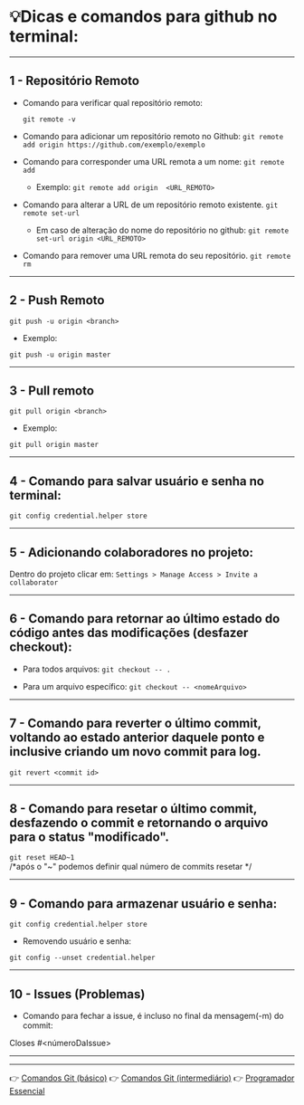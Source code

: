 # :bulb:Dicas e comandos para github no terminal:

---


## 1 - Repositório Remoto

* Comando para verificar qual repositório remoto:

    `git remote -v`

 * Comando para adicionar um repositório remoto no Github:
    `git remote add origin https://github.com/exemplo/exemplo`

* Comando para corresponder uma URL remota a um nome:
`git remote add`
    * Exemplo: `git remote add origin  <URL_REMOTO> `
* Comando para alterar a URL de um repositório remoto existente.
`git remote set-url`
    * Em caso de alteração do nome do repositório no github: `git remote set-url origin <URL_REMOTO>`

* Comando para remover uma URL remota do seu repositório.
`git remote rm`

---

## 2 - Push Remoto

`git push -u origin <branch>`

* Exemplo:

`git push -u origin master`

---

## 3 - Pull remoto

`git pull origin <branch>`

* Exemplo:

`git pull origin master`

---

## 4 - Comando para salvar usuário e senha no terminal:

`git config credential.helper store`

---

## 5 - Adicionando colaboradores no projeto:

Dentro do projeto clicar em: `Settings > Manage Access > Invite a collaborator`

---

## 6 - Comando para retornar ao último estado do código antes das modificações (desfazer checkout):

* Para todos arquivos:
    `git checkout -- .`

* Para um arquivo específico:
    `git checkout -- <nomeArquivo>`

---

## 7 - Comando para reverter o último commit, voltando ao estado anterior daquele ponto e inclusive criando um novo commit para log.

`git revert <commit id>`

---

## 8 - Comando para resetar o último commit, desfazendo o commit e retornando o arquivo para o status "modificado".

`git reset HEAD~1`  
 /*após o "~" podemos definir qual número  de commits resetar */

---

## 9 - Comando para armazenar usuário e senha:

`git config credential.helper store`

* Removendo usuário e senha:

`git config --unset credential.helper`

---

## 10 - Issues (Problemas)

* Comando para fechar a issue, é incluso no final da mensagem(-m) do commit:

Closes #<númeroDaIssue>

---
---

:point_right: [Comandos Git (básico)](https://github.com/Dev-HideyukiTakahashi/Programador-Essencial/blob/master/pasta_essencial/git_github/ComandosGit(b%C3%A1sico).MD) 
:point_right: [Comandos Git (intermediário)](https://github.com/Dev-HideyukiTakahashi/Programador-Essencial/blob/master/pasta_essencial/git_github/ComandosGit(intermedi%C3%A1rio).MD) 
:point_right: [Programador Essencial](https://github.com/Dev-HideyukiTakahashi/Programador-Essencial)







